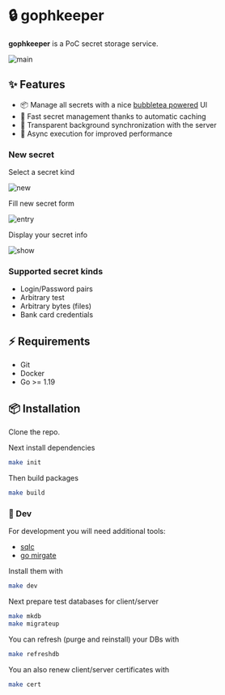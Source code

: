 # 🔒 gophkeeper

**gophkeeper** is a PoC secret storage service.

![main](https://github.com/horseinthesky/gophkeeper/blob/diploma/main.jpg)

## ✨ Features

- 📦 Manage all secrets with a nice [bubbletea powered](https://github.com/charmbracelet/bubbletea) UI
- 🚀 Fast secret management thanks to automatic caching
- 💾 Transparent background synchronization with the server
- 💪 Async execution for improved performance

### New secret

Select a secret kind

![new](https://github.com/horseinthesky/gophkeeper/blob/diploma/new.jpg)

Fill new secret form

![entry](https://github.com/horseinthesky/gophkeeper/blob/diploma/entry.jpg)

Display your secret info

![show](https://github.com/horseinthesky/gophkeeper/blob/diploma/show.jpg)

### Supported secret kinds

- Login/Password pairs
- Arbitrary test
- Arbitrary bytes (files)
- Bank card credentials

## ⚡️ Requirements

- Git
- Docker
- Go  >= 1.19

## 📦 Installation

Clone the repo.

Next install dependencies

```bash
make init
```

Then build packages

```bash
make build
```

### 🔨 Dev

For development you will need additional tools:
- [sqlc](https://github.com/kyleconroy/sqlc)
- [go mirgate](https://github.com/golang-migrate/migrate)

Install them with

```bash
make dev
```

Next prepare test databases for client/server

```bash
make mkdb
make migrateup
```

You can refresh (purge and reinstall) your DBs with

```bash
make refreshdb
```

You an also renew client/server certificates with

```bash
make cert
```
